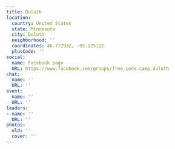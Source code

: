 ```yaml
---
title: Duluth
location:
  country: United States
  state: Minnesota
  city: Duluth
  neighborhood: ''
  coordinates: 46.772932, -92.125122
  plusCode: ''
social:
  name: Facebook page
  URL: https://www.facebook.com/groups/free.code.camp.duluth
chat:
  name: ''
  URL: ''
event:
  name: ''
  URL: ''
leaders:
- name: ''
  URL: ''
photos:
  old: ''
  cover: ''
---
```

